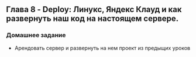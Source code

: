 ## Глава 8 - Deploy: Линукс, Яндекс Клауд и как развернуть наш код на настоящем сервере.

### Домашнее задание
- Арендовать сервер и развернуть на нем проект из предыщих уроков
